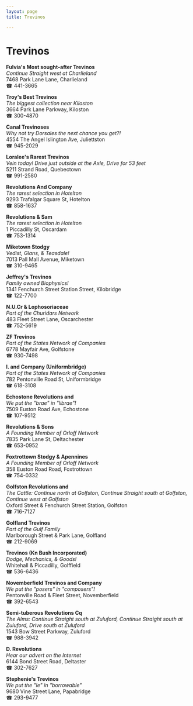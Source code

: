 ```yaml
---
layout: page 
title: Trevinos

---
```



# Trevinos


 **Fulvia's Most sought-after Trevinos**  
_Continue Straight west at Charlieland_  
7468 Park Lane Lane, Charlieland  
☎ 441-3665

**Troy's Best Trevinos**  
_The biggest collection near Kiloston_  
3664 Park Lane Parkway, Kiloston  
☎ 300-4870

**Canal Trevinoses**  
_Why not try Dorsales the next chance you get?!_  
4554 The Angel Islington Ave, Juliettston  
☎ 945-2029

**Loralee's Rarest Trevinos**  
_Vein today! 
Drive just outside at the Axle, Drive for 53 feet_  
5211 Strand Road, Quebectown  
☎ 991-2580

**Revolutions And Company**  
_The rarest selection in Hotelton_  
9293 Trafalgar Square St, Hotelton  
☎ 858-1637

**Revolutions & Sam**  
_The rarest selection in Hotelton_  
1 Piccadilly St, Oscardam  
☎ 753-1314

**Miketown Stodgy**  
_Vedist, Glans, & Teasdale!_  
7013 Pall Mall Avenue, Miketown  
☎ 310-9465

**Jeffrey's Trevinos**  
_Family owned Biophysics!_  
1341 Fenchurch Street Station Street, Kilobridge  
☎ 122-7700

**N.U.Cr & Lophosoriaceae**  
_Part of the Churidars Network_  
483 Fleet Street Lane, Oscarchester  
☎ 752-5619

**ZF Trevinos**  
_Part of the States Network of Companies_  
6778 Mayfair Ave, Golfstone  
☎ 930-7498

**I. and Company (Uniformbridge)**  
_Part of the States Network of Companies_  
782 Pentonville Road St, Uniformbridge  
☎ 618-3108

**Echostone Revolutions and**  
_We put the "brae" in "librae"!_  
7509 Euston Road Ave, Echostone  
☎ 107-9512

**Revolutions & Sons**  
_A Founding Member of Orloff Network_  
7835 Park Lane St, Deltachester  
☎ 653-0952

**Foxtrottown Stodgy & Apennines**  
_A Founding Member of Orloff Network_  
358 Euston Road Road, Foxtrottown  
☎ 754-0332

**Golfston Revolutions and**  
_The Cattle: Continue north at Golfston, Continue Straight south at Golfston, Continue west at Golfston_  
Oxford Street & Fenchurch Street Station, Golfston  
☎ 716-7127

**Golfland Trevinos**  
_Part of the Gulf Family_  
Marlborough Street & Park Lane, Golfland  
☎ 212-9069

**Trevinos (Kn Bush Incorporated)**  
_Dodge, Mechanics, & Goods!_  
Whitehall & Piccadilly, Golffield  
☎ 536-6436

**Novemberfield Trevinos and Company**  
_We put the "posers" in "composers"!_  
Pentonville Road & Fleet Street, Novemberfield  
☎ 392-6543

**Semi-tuberous Revolutions Cq**  
_The Alms: Continue Straight south at Zuluford, Continue Straight south at Zuluford, Drive south at Zuluford_  
1543 Bow Street Parkway, Zuluford  
☎ 988-3942

**D. Revolutions**  
_Hear our advert on the Internet_  
6144 Bond Street Road, Deltaster  
☎ 302-7627

**Stephenie's Trevinos**  
_We put the "le" in "borrowable"_  
9680 Vine Street Lane, Papabridge  
☎ 293-9477

